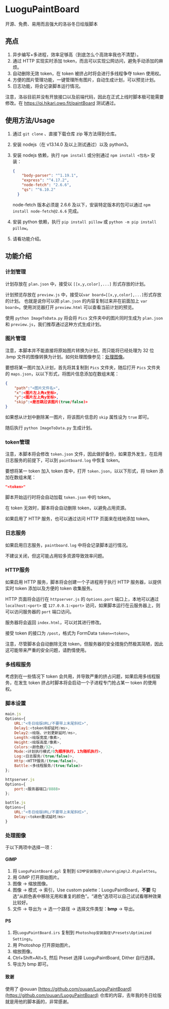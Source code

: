 # LuoguPaintBoard

开源、免费、易用而且强大的洛谷冬日绘版脚本

## 亮点

1. 异步编写+多进程，效率足够高（到底怎么个高效率我也不清楚）。
2. 通过 HTTP 实现实时添加 token，而且可以实现公网访问，避免手动添加的麻烦。
3. 自动删除无效 token，在 token 被挤占时将会进行多线程争夺 token 使用权。
4. 方便的图片管理功能，一键管理所有图片，自动生成计划，可以预览计划。
5. 日志功能，将会记录脚本运行情况。

注意，洛谷目前并没有开放接口以及前端代码，因此在正式上线时脚本极可能需要修改。在 <https://oj.hikari.owo.fit/paintBoard> 测试通过。

## 使用方法/Usage

1. 通过 `git clone` 、直接下载仓库 zip 等方法得到仓库。

2. 安装 nodejs（在 v13.14.0 及以上测试通过）以及 python3。

3. 安装 nodejs 依赖，执行 `npm install` 或分别通过 `npm install <包名>` 安装：

   ```json
   {
       "body-parser": "^1.19.1",
       "express": "^4.17.2",
       "node-fetch": "2.6.6",
       "qs": "^6.10.2"
     }
   ```

   node-fetch 版本必须是 2.6.6 及以下，安装特定版本的包可以通过 `npm install node-fetch@2.6.6` 完成。

4. 安装 python 依赖，执行 `pip install pillow` 或 `python -m pip install pillow`。

5. 请看功能介绍。

## 功能介绍

### 计划管理

计划存放在 `plan.json` 中，接受以 `[[x,y,color],...]` 形式存放的计划。

计划预览存放在 `preview.js` 中，接受以`var board=[[x,y,color],...]`形式存放的计划。 也就是说你可以把 `plan.json` 的内容复制过来并在前面加上 `var board=`。使用浏览器打开 `preview.html` 可以查看当前计划的预览。

使用 `python ImageToData.py` 将会将 `Pics` 文件夹中的图片同时生成为 `plan.json` 和 `preview.js`，我们推荐通过这种方式生成计划。

### 图片管理

注意，本脚本并不能直接将原始图片转换为计划，而只能将已经处理为 32 位 .bmp 文件的图像转换为计划。如何处理图像参见：[处理图像](#处理图像)。

要想将某一图片加入计划，首先将其复制到 `Pics` 文件夹，随后打开 `Pics` 文件夹的 `maps.json`，以以下形式，将图片信息添加在数组末尾：

```json
{
    "path":"<图片文件名>",
    "x":<图片左上角x坐标>,
    "y":<图片左上角y坐标>,
    "skip":<是否跳过该图片(true/false)>
}
```

如果想从计划中删除某一图片，将该图片信息的 `skip` 属性设为 `true` 即可。

随后执行 `python ImageToData.py` 生成计划。

### token管理

注意，本脚本将会修改 `token.json` 文件，因此做好备份，如果意外发生，在启用日志服务的前提下，可以到 `paintboard.log` 中恢复 token。

要想将某一 token 加入 token 库中，打开 `token.json`，以以下形式，将 token 添加在数组末尾：

```json
"<token>"
```

脚本开始运行时将会自动加载 `token.json` 中的 token。

在 token 无效时，脚本将会自动删除 token，以避免占用资源。

如果启用了 HTTP 服务，也可以通过访问 HTTP 页面来在线地添加 token。

### 日志服务

如果启用日志服务，`paintboard.log` 中将会记录脚本运行情况。

不建议关闭，但这可能占用较多资源导致效率问题。

### HTTP服务

如果启用 HTTP 服务，脚本将会创建一个子进程用于执行 HTTP 服务器，以提供实时 token 添加以及方便的 token 收集服务。

HTTP 页面将会运行在 `httpserver.js` 的 `Options.port` 端口上，本地可以通过 `localhost:<port>` 或 `127.0.0.1:<port>` 访问，如果脚本运行在云服务器上，则可以访问服务器的 `port` 端口访问。

服务器将会返回 `index.html`，可以对其进行修改。

接受 token 的接口为 `/post`，格式为 FormData `token=<token>`。

注意，尽管脚本会自动删除无效 token，但服务器的安全措施仍然极其简陋，因此这可能带来严重的安全问题，请酌情使用。

### 多线程服务

考虑到在一些情况下 token 会共用，并导致严重的挤占问题，如果启用多线程服务，在发生 token 挤占时脚本将会启动一个子进程专门抢占某一 token 的使用权。

### 脚本设置

```js
main.js
Options={
    URL:"<冬日绘版URL/不要带上末尾斜杠>",
    Delay1:<token冷却延时/ms>,
    Delay2:<绘版、计划更新延时/ms>,
    Length:<绘版宽度/像素>,
    Height:<绘版高度/像素>,
    Colors:<颜色数/32>,
    Mode:<计划执行模式/0为顺序执行，1为随机执行>,
    Log:<日志服务/(true/false)>,
    Http:<HTTP服务/(true/false)>,
    Battle:<多线程服务/(true/false)>
};
```

```js
httpserver.js
Options={
    port:<服务器端口/8888>
};
```

```js
battle.js
Options={
    URL:"<冬日绘版URL/不要带上末尾斜杠>",
    Delay:<token重试延时/ms>
}
```



### 处理图像

于以下两项中选择一项：

#### GIMP

1. 将 `LuoguPaintBoard.gpl` 复制到 `GIMP安装路径\share\gimp\2.0\palettes`。
2. 用 GIMP 打开原始图片。
3. 图像 → 缩放图像。
4. 图像 → 模式 → 索引，Use custom palette：LuoguPaintBoard，**不要** 勾选“从颜色表中移除无用和重复的颜色”。“递色”选项可以自己试试看哪种效果比较好。
5. 文件 → 导出为 → 选一个路径 → 选择文件类型：**bmp** → 导出。

#### PS

1. 将`LuoguPaintBoard.irs` 复制到 `Photoshop安装路径\Presets\Optimized Settings`。
2. 用 Photoshop 打开原始图片。
3. 缩放图像。
4. Ctrl+Shift+Alt+S, 然后 Preset 选择 LuoguPaintBoard, Dither 自行选择。
5. 导出为 bmp 即可。

#### 致谢

使用了 @ouuan [https://github.com/ouuan/LuoguPaintBoard](https://github.com/ouuan/LuoguPaintBoard) 仓库的内容，去年我的冬日绘版就是用他的脚本画的，非常感谢。
